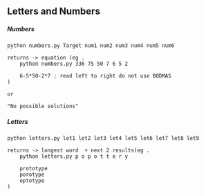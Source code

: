 ## Letters and Numbers

##### Numbers
    python numbers.py Target num1 num2 num3 num4 num5 num6

    returns -> equation (eg . 
		python numbers.py 336 75 50 7 6 5 2
		
		6-5*50-2*7 : read left to right do not use BODMAS
	)

	or 

	"No possible solutions"

##### Letters

    python letters.py let1 let2 let3 let4 let5 let6 let7 let8 let9

    returns -> longest word  + next 2 results(eg .
		python letters.py p o p o t t e r y

		prototype
		porotype
		optotype
	)
